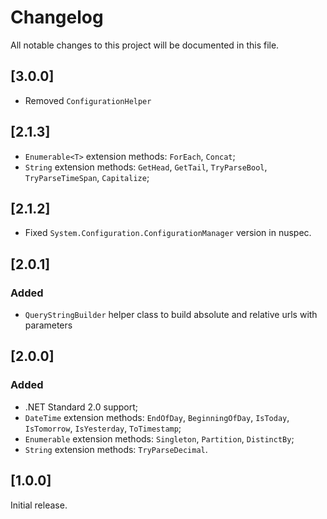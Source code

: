 
# Changelog

All notable changes to this project will be documented in this file.

## [3.0.0]
 
- Removed `ConfigurationHelper`

## [2.1.3]

- `Enumerable<T>` extension methods: `ForEach`, `Concat`;
- `String` extension methods: `GetHead`, `GetTail`, `TryParseBool`, `TryParseTimeSpan`, `Capitalize`;

## [2.1.2]

- Fixed `System.Configuration.ConfigurationManager` version in nuspec.

## [2.0.1]

### Added
- `QueryStringBuilder` helper class to build absolute and relative urls with parameters

## [2.0.0]

### Added
- .NET Standard 2.0 support;
- `DateTime` extension methods: `EndOfDay`, `BeginningOfDay`, `IsToday`, `IsTomorrow`, `IsYesterday`, `ToTimestamp`;
- `Enumerable` extension methods: `Singleton`, `Partition`, `DistinctBy`;
- `String` extension methods: `TryParseDecimal`. 

## [1.0.0]

Initial release.
